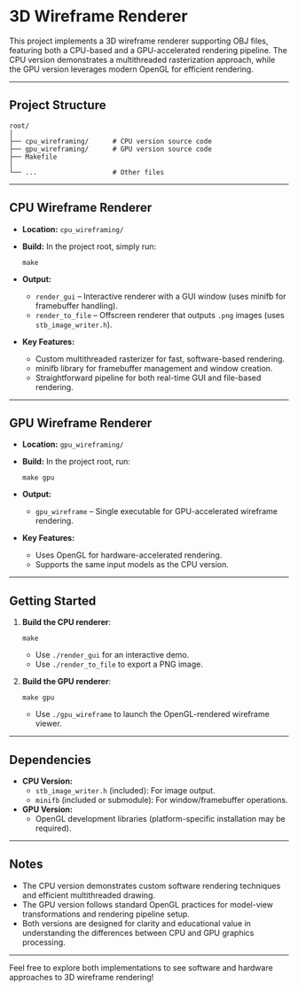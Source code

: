 # 3D Wireframe Renderer

This project implements a 3D wireframe renderer supporting OBJ files, featuring both a CPU-based and a GPU-accelerated rendering pipeline. The CPU version demonstrates a multithreaded rasterization approach, while the GPU version leverages modern OpenGL for efficient rendering.

---

## Project Structure

```
root/
│
├── cpu_wireframing/      # CPU version source code
├── gpu_wireframing/      # GPU version source code
├── Makefile
│
└── ...                   # Other files
```

---

## CPU Wireframe Renderer

- **Location:** `cpu_wireframing/`
- **Build:** In the project root, simply run:
  ```
  make
  ```
- **Output:**

  - `render_gui` – Interactive renderer with a GUI window (uses minifb for framebuffer handling).
  - `render_to_file` – Offscreen renderer that outputs `.png` images (uses `stb_image_writer.h`).

- **Key Features:**
  - Custom multithreaded rasterizer for fast, software-based rendering.
  - minifb library for framebuffer management and window creation.
  - Straightforward pipeline for both real-time GUI and file-based rendering.

---

## GPU Wireframe Renderer

- **Location:** `gpu_wireframing/`
- **Build:** In the project root, run:
  ```
  make gpu
  ```
- **Output:**

  - `gpu_wireframe` – Single executable for GPU-accelerated wireframe rendering.

- **Key Features:**
  - Uses OpenGL for hardware-accelerated rendering.
  - Supports the same input models as the CPU version.

---

## Getting Started

1. **Build the CPU renderer**:

   ```
   make
   ```

   - Use `./render_gui` for an interactive demo.
   - Use `./render_to_file` to export a PNG image.

2. **Build the GPU renderer**:
   ```
   make gpu
   ```
   - Use `./gpu_wireframe` to launch the OpenGL-rendered wireframe viewer.

---

## Dependencies

- **CPU Version:**
  - `stb_image_writer.h` (included): For image output.
  - `minifb` (included or submodule): For window/framebuffer operations.
- **GPU Version:**
  - OpenGL development libraries (platform-specific installation may be required).

---

## Notes

- The CPU version demonstrates custom software rendering techniques and efficient multithreaded drawing.
- The GPU version follows standard OpenGL practices for model-view transformations and rendering pipeline setup.
- Both versions are designed for clarity and educational value in understanding the differences between CPU and GPU graphics processing.

---

Feel free to explore both implementations to see software and hardware approaches to 3D wireframe rendering!
